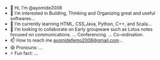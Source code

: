 - 👋 Hi, I’m @ayomide2008
- 👀 I’m interested in Building, Thinking and Organizing great and useful softwares...
- 🌱 I’m currently learning HTML, CSS,Java, Python, C++, and Scala...
- 💞️ I’m looking to collaborate on  Early groupware such as Lotus notes focused on communications. ...
Conferencing. ...
Co-ordination.
- 📫 How to reach me ayomidefemo2008@gmail.com...
- 😄 Pronouns: ...
- ⚡ Fun fact: ...

<!---
ayomide2008/ayomide2008 is a ✨ special ✨ repository because its `README.md` (this file) appears on your GitHub profile.
You can click the Preview link to take a look at your changes.
--->

